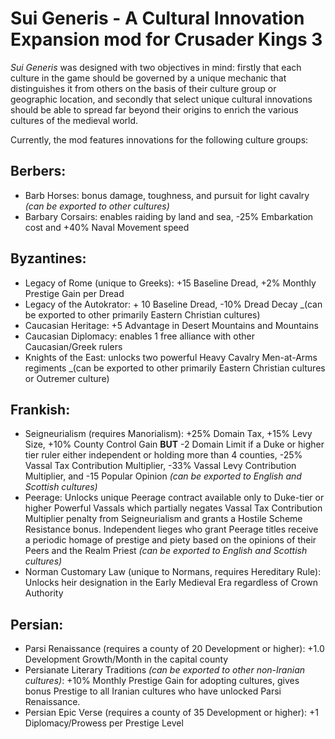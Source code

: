 # Sui Generis - A Cultural Innovation Expansion mod for Crusader Kings 3
_Sui Generis_ was designed with two objectives in mind: firstly that each culture in the game should be governed by a unique mechanic that distinguishes it from others on the basis of their culture group or geographic location, and secondly that select unique cultural innovations should be able to spread far beyond their origins to enrich the various cultures of the medieval world. 

Currently, the mod features innovations for the following culture groups:
## Berbers:
- Barb Horses: bonus damage, toughness, and pursuit for light cavalry _(can be exported to other cultures)_
- Barbary Corsairs: enables raiding by land and sea, -25% Embarkation cost and +40% Naval Movement speed
## Byzantines:
- Legacy of Rome (unique to Greeks): +15 Baseline Dread, +2% Monthly Prestige Gain per Dread
- Legacy of the Autokrator: + 10 Baseline Dread, -10% Dread Decay _(can be exported to other primarily Eastern Christian cultures)
- Caucasian Heritage: +5 Advantage in Desert Mountains and Mountains
- Caucasian Diplomacy: enables 1 free alliance with other Caucasian/Greek rulers
- Knights of the East: unlocks two powerful Heavy Cavalry Men-at-Arms regiments _(can be exported to other primarily Eastern Christian cultures or Outremer culture)
## Frankish:
- Seigneurialism (requires Manorialism): +25% Domain Tax, +15% Levy Size, +10% County Control Gain **BUT** -2 Domain Limit if a Duke or higher tier ruler either independent or holding more than 4 counties, -25% Vassal Tax Contribution Multiplier, -33% Vassal Levy Contribution Multiplier, and -15 Popular Opinion _(can be exported to English and Scottish cultures)_
- Peerage: Unlocks unique Peerage contract available only to Duke-tier or higher Powerful Vassals which partially negates Vassal Tax Contribution Multiplier penalty from Seigneurialism and grants a Hostile Scheme Resistance bonus. Independent lieges who grant Peerage titles receive a periodic homage of prestige and piety based on the opinions of their Peers and the Realm Priest _(can be exported to English and Scottish cultures)_
- Norman Customary Law (unique to Normans, requires Hereditary Rule): Unlocks heir designation in the Early Medieval Era regardless of Crown Authority
## Persian:
- Parsi Renaissance (requires a county of 20 Development or higher): +1.0 Development Growth/Month in the capital county
- Persianate Literary Traditions _(can be exported to other non-Iranian cultures)_: +10% Monthly Prestige Gain for adopting cultures, gives bonus Prestige to all Iranian cultures who have unlocked Parsi Renaissance.
- Persian Epic Verse (requires a county of 35 Development or higher): +1 Diplomacy/Prowess per Prestige Level
